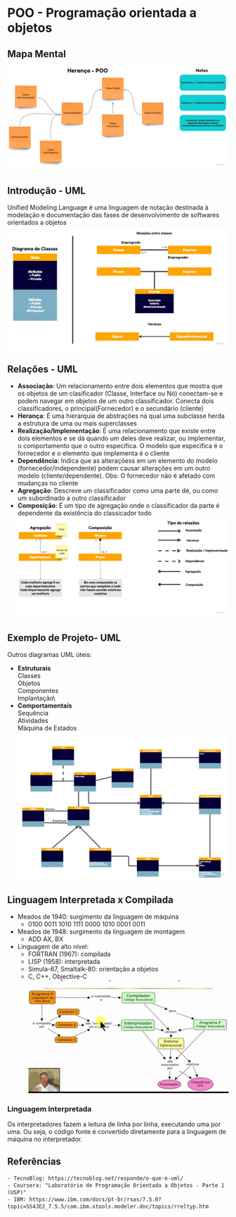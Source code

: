 # POO - Programação orientada a objetos
## Mapa Mental
   ![plot](./Mind%20Map.jpg)

## Introdução - UML
   Unified Modeling Language é uma linguagem de notação destinada à modelação e documentação das fases de desenvolvimento de softwares orientados a objetos
   ![plot](./UML%20Diagram.jpg)
## Relações - UML
   * **Associação**: Um relacionamento entre dois elementos que mostra que os objetos de um clasificador (Classe, Interface ou Nó) conectam-se e podem navegar em objetos de um outro classificador. Conecta dois classificadores, o principal(Fornecedor) e o secundário (cliente)
   * **Herança**: É uma hierarquia de abstrações na qual uma subclasse herda a estrutura de uma ou mais superclasses
   * **Realização/Implementação**: É uma relacionamento que existe entre dois elementos e se dá quando um deles deve realizar, ou implementar, o comportamento que o outro especifica. O modelo que especifica é o fornecedor e o elemento que implementa é o cliente
   * **Dependência**: Indica que as alteraçõess em um elemento do modelo (fornecedor/independente) podem causar alterações em um outro modelo (cliente/dependente). Obs: O fornecedor não é afetado com mudanças no cliente
   * **Agregação**: Descreve um classificador como uma parte de, ou como um subordinado a outro classificador
   * **Composição**: É um tipo de agregação onde o classificador da parte é dependente da existência do classicador todo
   ![plot](./Relações.jpg)
## Exemplo de Projeto- UML
   Outros diagramas UML úteis:
   * **Estruturais**\
     Classes\
     Objetos\
     Componentes\
     Implantação\
   * **Comportamentais**\
     Sequência\
     Atividades\
     Máquina de Estados\
   ![plot](./Exemplo.jpg)
## Linguagem Interpretada x Compilada
   * Meados de 1940: surgimento da linguagem de máquina
      * 0100 0011 1010 1111 0000 1010 0001 0011
   * Meados de 1948: surgimento da linguagem de montagem
     * ADD AX, BX
   * Linguagem de alto nível:
      * FORTRAN (1967): compilada
      * LISP (1958): interpretada
      * Simula-67, Smaltalk-80: orientação a objetos
      * C, C++, Objective-C
     ![plot](./CompInter.jpg)
### Linguagem Interpretada
Os interpretadores fazem a leitura de linha por linha, executando uma por uma. Ou seja, o código fonte é convertido diretamente para a linguagem de máquina no interpretador.
   

## Referências
    - TecnoBlog: https://tecnoblog.net/responde/o-que-e-uml/
    - Coursera: "Laboratório de Programação Orientada a Objetos - Parte 1 (USP)"
    - IBM: https://www.ibm.com/docs/pt-br/rsas/7.5.0?topic=SS4JE2_7.5.5/com.ibm.xtools.modeler.doc/topics/rreltyp.htm
